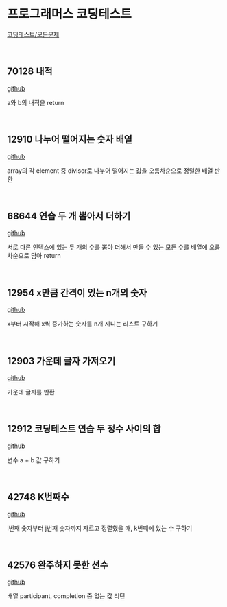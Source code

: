 # 프로그래머스 코딩테스트

[코딩테스트/모든문제](https://programmers.co.kr/learn/challenges)

<br>

## 70128 내적

[github](https://github.com/ppotatoG/TIL/tree/master/programmers/70128)

a와 b의 내적을 return

<br>

## 12910 나누어 떨어지는 숫자 배열

[github](https://github.com/ppotatoG/TIL/tree/master/programmers/12910)

array의 각 element 중 divisor로 나누어 떨어지는 값을 오름차순으로 정렬한 배열 반환

<br>

## 68644 연습 두 개 뽑아서 더하기

[github](https://github.com/ppotatoG/TIL/tree/master/programmers/68644)

서로 다른 인덱스에 있는 두 개의 수를 뽑아 더해서 만들 수 있는 모든 수를 배열에 오름차순으로 담아 return

<br>

## 12954 x만큼 간격이 있는 n개의 숫자

[github](https://github.com/ppotatoG/TIL/tree/master/programmers/12954)

x부터 시작해 x씩 증가하는 숫자를 n개 지니는 리스트 구하기

<br>

## 12903 가운데 글자 가져오기

[github](https://github.com/ppotatoG/TIL/tree/master/programmers/12903)

가운데 글자를 반환

<br>

## 12912 코딩테스트 연습 두 정수 사이의 합

[github](https://github.com/ppotatoG/TIL/tree/master/programmers/12912)

변수 a + b 값 구하기

<br>

## 42748 K번째수

[github](https://github.com/ppotatoG/TIL/tree/master/programmers/42748)

i번째 숫자부터 j번째 숫자까지 자르고 정렬했을 때, k번째에 있는 수 구하기

<br>

## 42576 완주하지 못한 선수 

[github](https://github.com/ppotatoG/TIL/tree/master/programmers/42576)

배열 participant, completion 중 없는 값 리턴